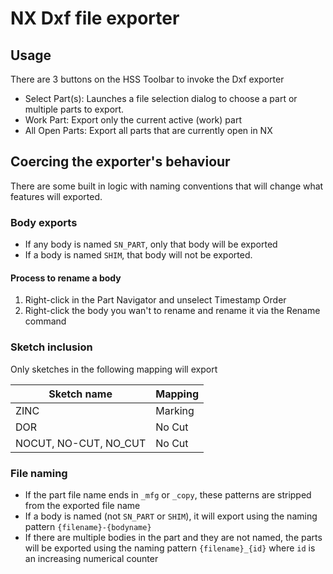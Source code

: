 # NX Dxf file exporter

## Usage

There are 3 buttons on the HSS Toolbar to invoke the Dxf exporter

- Select Part(s): Launches a file selection dialog to choose a part or multiple parts to export.
- Work Part: Export only the current active (work) part
- All Open Parts: Export all parts that are currently open in NX

## Coercing the exporter's behaviour

There are some built in logic with naming conventions that will change what features will exported.

### Body exports

- If any body is named `SN_PART`, only that body will be exported
- If a body is named `SHIM`, that body will not be exported.


#### Process to rename a body
1) Right-click in the Part Navigator and unselect Timestamp Order
2) Right-click the body you wan't to rename and rename it via the Rename command

### Sketch inclusion

Only sketches in the following mapping will export

|Sketch name|Mapping|
|---|---|
|ZINC|Marking|
|DOR|No Cut|
|NOCUT, NO-CUT, NO_CUT| No Cut|

### File naming

- If the part file name ends in `_mfg` or `_copy`, these patterns are stripped from the exported file name
- If a body is named (not `SN_PART` or `SHIM`), it will export using the naming pattern `{filename}-{bodyname}`
- If there are multiple bodies in the part and they are not named, the parts will be exported using the naming pattern `{filename}_{id}` where `id` is an increasing numerical counter
